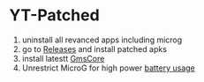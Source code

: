 # YT-Patched

1. uninstall all revanced apps including microg
2. go to [Releases](https://github.com/JoshuaRifareal/YT-Patched/releases) and install patched apks
3. install latestt [GmsCore](https://github.com/microg/GmsCore) 
4. Unrestrict MicroG for high power [battery usage](https://dontkillmyapp.com/) 
